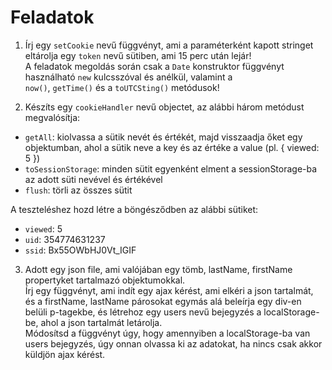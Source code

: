# Feladatok


1. Írj egy `setCookie` nevű függvényt, ami a paraméterként kapott stringet eltárolja
egy `token` nevű sütiben, ami 15 perc után lejár!  
A feladatok megoldás során csak a `Date` konstruktor függvényt használható `new` kulcsszóval és anélkül, valamint a  
`now()`, `getTime()` és a `toUTCSting()` metódusok!
   
2. Készíts egy `cookieHandler` nevű objectet, az alábbi három metódust megvalósítja:
- `getAll`: kiolvassa a sütik nevét és értékét, majd visszaadja őket egy objektumban, ahol a sütik neve a key és az értéke a value (pl. { viewed: 5 })
- `toSessionStorage`: minden sütit egyenként elment a sessionStorage-ba az adott süti nevével és értékével
- `flush`: törli az összes sütit

A teszteléshez hozd létre a böngésződben az alábbi sütiket:
- `viewed`: 5
- `uid`: 354774631237
- `ssid`: Bx55OWbHJ0Vt_IGIF
 
3. Adott egy json file, ami valójában egy tömb, lastName, firstName propertyket tartalmazó objektumokkal.  
Írj egy függvényt, ami indít egy ajax kérést, ami elkéri a json tartalmát, és a firstName, lastName párosokat egymás alá beleírja egy div-en belüli p-tagekbe, 
és létrehoz egy users nevű bejegyzés a localStorage-be, ahol a json tartalmát letárolja.   
Módosítsd a függvényt úgy, hogy amennyiben a localStorage-ba van users bejegyzés, úgy onnan olvassa ki az adatokat, ha nincs csak akkor küldjön ajax kérést.
